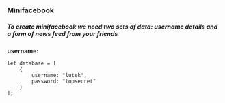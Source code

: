 ### Minifacebook

##### To create minifacebook we need two sets of data: username details and a form of news feed from your friends

__username:__ 
````
let database = [
    {
        username: "lutek",
        password: "topsecret"
    }
];
````
